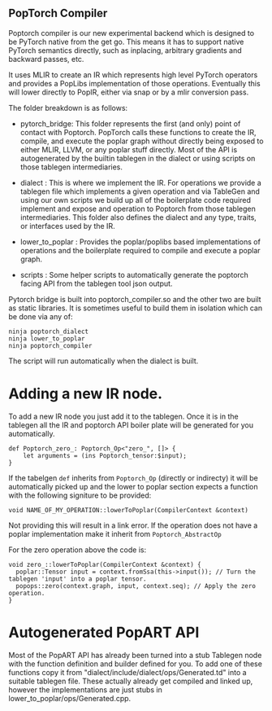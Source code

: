 ## PopTorch Compiler

Poptorch compiler is our new experimental backend which is designed to be PyTorch native from the get go. This means it has to support native PyTorch semantics directly, such as inplacing, arbitrary gradients and backward passes, etc.

It uses MLIR to create an IR which represents high level PyTorch operators and provides a PopLibs implementation of those operations. Eventually this will lower directly to PopIR, either via snap or by a mlir conversion pass.

The folder breakdown is as follows:

- pytorch_bridge: This folder represents the first (and only) point of contact with Poptorch. PopTorch calls these functions to create the IR, compile, and execute the poplar graph without directly being exposed to either MLIR, LLVM, or any poplar stuff directly. Most of the API is autogenerated by the builtin tablegen in the dialect or using scripts on those tablegen intermediaries.

- dialect : This is where we implement the IR. For operations we provide a tablegen file which implements a given operation and via TableGen and using our own scripts we build up all of the boilerplate code required implement and expose and operation to Poptorch from those tablegen intermediaries. This folder also defines the dialect and any type, traits, or interfaces used by the IR.

- lower_to_poplar : Provides the poplar/poplibs based implementations of operations and the boilerplate required to compile and execute a poplar graph.

- scripts : Some helper scripts to automatically generate the poptorch facing API from the tablegen tool json output.


Pytorch bridge is built into poptorch_compiler.so and the other two are built as static libraries. It is sometimes useful to build them in isolation which can be done via any of:

```
ninja poptorch_dialect
ninja lower_to_poplar
ninja poptorch_compiler
```

The script will run automatically when the dialect is built.

# Adding a new IR node.

To add a new IR node you just add it to the tablegen. Once it is in the tablegen all the IR and poptorch API boiler plate will be generated for you automatically.

```
def Poptorch_zero_: Poptorch_Op<"zero_", []> {
    let arguments = (ins Poptorch_tensor:$input);
}
```

If the tabelgen `def` inherits from `Poptorch_Op` (directly or indirecty) it will be automatically picked up and the lower to poplar section expects a function with the following signiture to be provided:

```
void NAME_OF_MY_OPERATION::lowerToPoplar(CompilerContext &context)
```

Not providing this will result in a link error. If the operation does not have a poplar implementation make it inherit from `Poptorch_AbstractOp`

For the zero operation above the code is:

```
void zero_::lowerToPoplar(CompilerContext &context) {
  poplar::Tensor input = context.fromSsa(this->input()); // Turn the tablegen 'input' into a poplar tensor.
  popops::zero(context.graph, input, context.seq); // Apply the zero operation.
}
```


# Autogenerated PopART API

Most of the PopART API has already been turned into a stub Tablegen node with the function definition and builder defined for you. To add one of these functions copy it from "dialect/include/dialect/ops/Generated.td" into a suitable tablegen file. These actually already get compiled and linked up, however the implementations are just stubs in lower_to_poplar/ops/Generated.cpp.